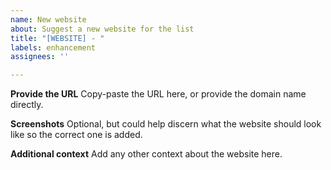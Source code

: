 ```yaml
---
name: New website
about: Suggest a new website for the list
title: "[WEBSITE] - "
labels: enhancement
assignees: ''

---
```


**Provide the URL**
Copy-paste the URL here, or provide the domain name directly.

**Screenshots**
Optional, but could help discern what the website should look like so the correct one is added.

**Additional context**
Add any other context about the website here.
